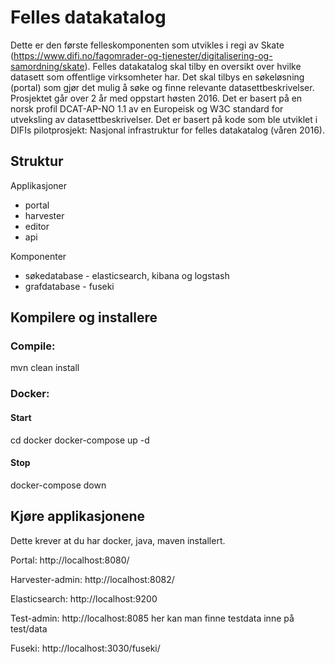 # Felles datakatalog

Dette er den første felleskomponenten som utvikles i regi av Skate (https://www.difi.no/fagomrader-og-tjenester/digitalisering-og-samordning/skate). Felles datakatalog skal tilby en oversikt over hvilke datasett som offentlige virksomheter har. Det skal tilbys en søkeløsning (portal) som gjør det mulig å søke og finne relevante datasettbeskrivelser. Prosjektet går over 2 år med oppstart høsten 2016. Det er basert på en norsk profil DCAT-AP-NO 1.1 av en Europeisk og W3C standard for utveksling av datasettbeskrivelser. Det er basert på kode som ble utviklet i DIFIs pilotprosjekt: Nasjonal infrastruktur for felles datakatalog (våren 2016). 

## Struktur

Applikasjoner

* portal
* harvester
* editor
* api

Komponenter

* søkedatabase - elasticsearch, kibana og logstash
* grafdatabase - fuseki

## Kompilere og installere
### Compile:
mvn clean install

### Docker:
#### Start
cd docker
docker-compose up -d

#### Stop
docker-compose down


## Kjøre applikasjonene 
Dette krever at du har docker, java, maven installert. 

Portal: 
http://localhost:8080/

Harvester-admin:
http://localhost:8082/

Elasticsearch:
http://localhost:9200

Test-admin:
http://localhost:8085
her kan man finne testdata inne på test/data

Fuseki:
http://localhost:3030/fuseki/

